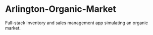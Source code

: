# Arlington-Organic-Market
Full-stack inventory and sales management app simulating an organic market.
